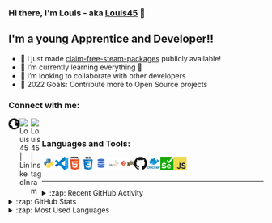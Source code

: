 ### Hi there, I'm Louis - aka [Louis45][website] 👋 

## I'm a young Apprentice and Developer!!

- 🔭 I just made [claim-free-steam-packages](https://github.com/Luois45/claim-free-steam-packages) publicly available!
- 🌱 I’m currently learning everything 🤣
- 👯 I’m looking to collaborate with other developers
- 🥅 2022 Goals: Contribute more to Open Source projects

### Connect with me:

[<img align="left" alt="linktree.louis45.de" width="22px" src="https://raw.githubusercontent.com/iconic/open-iconic/master/svg/globe.svg" />][website]
[<img align="left" alt="Louis45 | LinkedIn" width="22px" src="https://cdn.jsdelivr.net/npm/simple-icons@v3/icons/linkedin.svg" />][linkedin]
[<img align="left" alt="Louis45 | Instagram" width="22px" src="https://cdn.jsdelivr.net/npm/simple-icons@v3/icons/instagram.svg" />][instagram]

<br />

### Languages and Tools:

[<img align="left" alt="Python" width="26px" src="https://raw.githubusercontent.com/github/explore/80688e429a7d4ef2fca1e82350fe8e3517d3494d/topics/python/python.png" />](https://github.com/topics/python)
[<img align="left" alt="Visual Studio Code" width="26px" src="https://raw.githubusercontent.com/github/explore/bbd48b997e8d0bef63f676eca4da5e1f76487b56/topics/visual-studio-code/visual-studio-code.png" />](https://github.com/topics/visual-studio-code)
[<img align="left" alt="HTML" width="26px" src="https://raw.githubusercontent.com/github/explore/80688e429a7d4ef2fca1e82350fe8e3517d3494d/topics/html/html.png" />](https://github.com/topics/html)
[<img align="left" alt="CSS" width="26px" src="https://raw.githubusercontent.com/github/explore/80688e429a7d4ef2fca1e82350fe8e3517d3494d/topics/css/css.png" />](https://github.com/topics/css)
[<img align="left" alt="SQL" width="26px" src="https://raw.githubusercontent.com/github/explore/80688e429a7d4ef2fca1e82350fe8e3517d3494d/topics/sql/sql.png" />](https://github.com/topics/sql)
[<img align="left" alt="MySQL" width="26px" src="https://raw.githubusercontent.com/github/explore/80688e429a7d4ef2fca1e82350fe8e3517d3494d/topics/mysql/mysql.png" />](https://github.com/topics/mysql)
[<img align="left" alt="Git" width="26px" src="https://raw.githubusercontent.com/github/explore/80688e429a7d4ef2fca1e82350fe8e3517d3494d/topics/git/git.png" />](https://github.com/topics/git)
[<img align="left" alt="GitHub" width="26px" src="https://raw.githubusercontent.com/github/explore/78df643247d429f6cc873026c0622819ad797942/topics/github/github.png" />](https://github.com/topics/github)
[<img align="left" alt="GitHub" width="26px" src="https://raw.githubusercontent.com/github/explore/80688e429a7d4ef2fca1e82350fe8e3517d3494d/topics/docker/docker.png" />](https://github.com/topics/docker)
[<img align="left" alt="Selenium" width="26px" src="https://raw.githubusercontent.com/github/explore/6c7084bb772f6fabaae377f5ae4a607594234ee6/topics/selenium/selenium.png" />](https://github.com/topics/selenium)
[<img align="left" alt="JavaScript" width="26px" src="https://raw.githubusercontent.com/github/explore/80688e429a7d4ef2fca1e82350fe8e3517d3494d/topics/javascript/javascript.png" />](https://github.com/topics/javascript)

<br />
<br />

---

<details>
  <summary>:zap: Recent GitHub Activity</summary>
  
<!--START_SECTION:activity-->
1. ❗️ Closed issue [#117](https://github.com/Luois45/claim-free-steam-packages/issues/117) in [Luois45/claim-free-steam-packages](https://github.com/Luois45/claim-free-steam-packages)
2. 🗣 Commented on [#117](https://github.com/Luois45/claim-free-steam-packages/issues/117) in [Luois45/claim-free-steam-packages](https://github.com/Luois45/claim-free-steam-packages)
3. 🗣 Commented on [#115](https://github.com/Luois45/claim-free-steam-packages/issues/115) in [Luois45/claim-free-steam-packages](https://github.com/Luois45/claim-free-steam-packages)
4. 🗣 Commented on [#109](https://github.com/Luois45/claim-free-steam-packages/issues/109) in [Luois45/claim-free-steam-packages](https://github.com/Luois45/claim-free-steam-packages)
5. ❗️ Closed issue [#111](https://github.com/Luois45/claim-free-steam-packages/issues/111) in [Luois45/claim-free-steam-packages](https://github.com/Luois45/claim-free-steam-packages)
6. 🗣 Commented on [#111](https://github.com/Luois45/claim-free-steam-packages/issues/111) in [Luois45/claim-free-steam-packages](https://github.com/Luois45/claim-free-steam-packages)
7. ❗️ Closed issue [#112](https://github.com/Luois45/claim-free-steam-packages/issues/112) in [Luois45/claim-free-steam-packages](https://github.com/Luois45/claim-free-steam-packages)
8. ❗️ Closed issue [#113](https://github.com/Luois45/claim-free-steam-packages/issues/113) in [Luois45/claim-free-steam-packages](https://github.com/Luois45/claim-free-steam-packages)
9. ❗️ Closed issue [#114](https://github.com/Luois45/claim-free-steam-packages/issues/114) in [Luois45/claim-free-steam-packages](https://github.com/Luois45/claim-free-steam-packages)
10. ❗️ Closed issue [#74](https://github.com/Luois45/claim-free-steam-packages/issues/74) in [Luois45/claim-free-steam-packages](https://github.com/Luois45/claim-free-steam-packages)
<!--END_SECTION:activity-->
  
</details>

<details>
  <summary>:zap: GitHub Stats</summary>
  <a href="https://github.com/Luois45?tab=repositories">
    <img align="center" alt="Louis45's GitHub Stats" src="https://github-readme-stats.vercel.app/api?username=Luois45&count_private=true&theme=tokyonight&show_icons=true" />
  </a>
</details>

<details>
  <summary>:zap: Most Used Languages</summary>
  <a href="https://github.com/Luois45?tab=repositories">
    <img align="center" alt="Louis45's Most Used Languages" src="https://github-readme-stats.vercel.app/api/top-langs/?username=Luois45&count_private=true&theme=tokyonight&layout=compact" />
  </a>
</details>

[website]: https://linktree.louis45.de/
[instagram]: https://rebrand.ly/instagram-45
[linkedin]: https://rebrand.ly/linkedin-45

